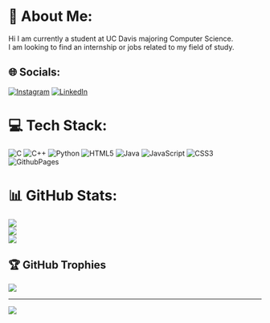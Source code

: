 # 💫 About Me:
Hi I am currently a student at UC Davis majoring Computer Science. <br>I am looking to find an internship or jobs related to my field of study.


## 🌐 Socials:
[![Instagram](https://img.shields.io/badge/Instagram-%23E4405F.svg?logo=Instagram&logoColor=white)](https://instagram.com/jamin.200) [![LinkedIn](https://img.shields.io/badge/LinkedIn-%230077B5.svg?logo=linkedin&logoColor=white)]([https://linkedin.com/in/Jamin-Chan](https://www.linkedin.com/in/jamin-chan-856b88222/)) 

# 💻 Tech Stack:
![C](https://img.shields.io/badge/c-%2300599C.svg?style=for-the-badge&logo=c&logoColor=white) ![C++](https://img.shields.io/badge/c++-%2300599C.svg?style=for-the-badge&logo=c%2B%2B&logoColor=white) ![Python](https://img.shields.io/badge/python-3670A0?style=for-the-badge&logo=python&logoColor=ffdd54) ![HTML5](https://img.shields.io/badge/html5-%23E34F26.svg?style=for-the-badge&logo=html5&logoColor=white) ![Java](https://img.shields.io/badge/java-%23ED8B00.svg?style=for-the-badge&logo=openjdk&logoColor=white) ![JavaScript](https://img.shields.io/badge/javascript-%23323330.svg?style=for-the-badge&logo=javascript&logoColor=%23F7DF1E) ![CSS3](https://img.shields.io/badge/css3-%231572B6.svg?style=for-the-badge&logo=css3&logoColor=white) ![GithubPages](https://img.shields.io/badge/github%20pages-121013?style=for-the-badge&logo=github&logoColor=white)
# 📊 GitHub Stats:
![](https://github-readme-stats.vercel.app/api?username=Jamin-Chan&theme=nightowl&hide_border=false&include_all_commits=true&count_private=false)<br/>
![](https://github-readme-streak-stats.herokuapp.com/?user=Jamin-Chan&theme=nightowl&hide_border=false)<br/>
![](https://github-readme-stats.vercel.app/api/top-langs/?username=Jamin-Chan&theme=nightowl&hide_border=false&include_all_commits=true&count_private=false&layout=compact)

## 🏆 GitHub Trophies
![](https://github-profile-trophy.vercel.app/?username=Jamin-Chan&theme=radical&no-frame=false&no-bg=true&margin-w=4)

---
[![](https://visitcount.itsvg.in/api?id=Jamin-Chan&icon=7&color=11)](https://visitcount.itsvg.in)

<!-- Proudly created with GPRM ( https://gprm.itsvg.in ) -->

